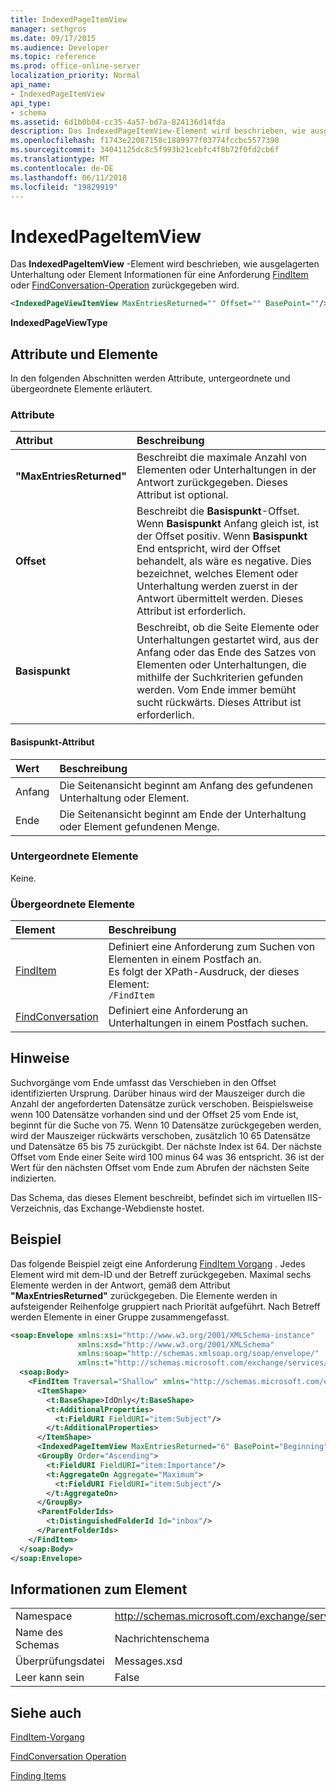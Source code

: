 ```yaml
---
title: IndexedPageItemView
manager: sethgros
ms.date: 09/17/2015
ms.audience: Developer
ms.topic: reference
ms.prod: office-online-server
localization_priority: Normal
api_name:
- IndexedPageItemView
api_type:
- schema
ms.assetid: 6d1b0b04-cc35-4a57-bd7a-824136d14fda
description: Das IndexedPageItemView-Element wird beschrieben, wie ausgelagerten Unterhaltung oder Element Informationen für einen FindItem oder FindConversation Vorgang Anforderung zurückgegeben.
ms.openlocfilehash: f1743e22087158c1889977f03774fccbc5577390
ms.sourcegitcommit: 34041125dc8c5f993b21cebfc4f8b72f0fd2cb6f
ms.translationtype: MT
ms.contentlocale: de-DE
ms.lasthandoff: 06/11/2018
ms.locfileid: "19829919"
---
```

# <a name="indexedpageitemview"></a>IndexedPageItemView

Das **IndexedPageItemView** -Element wird beschrieben, wie ausgelagerten Unterhaltung oder Element Informationen für eine Anforderung [FindItem](finditem-operation.md) oder [FindConversation-Operation](findconversation-operation.md) zurückgegeben wird. 
  
```XML
<IndexedPageViewItemView MaxEntriesReturned="" Offset="" BasePoint=""/>
```

 **IndexedPageViewType**
## <a name="attributes-and-elements"></a>Attribute und Elemente

In den folgenden Abschnitten werden Attribute, untergeordnete und übergeordnete Elemente erläutert.
  
### <a name="attributes"></a>Attribute

|**Attribut**|**Beschreibung**|
|:-----|:-----|
|**"MaxEntriesReturned"** <br/> |Beschreibt die maximale Anzahl von Elementen oder Unterhaltungen in der Antwort zurückgegeben. Dieses Attribut ist optional.  <br/> |
|**Offset** <br/> |Beschreibt die **Basispunkt**-Offset. Wenn **Basispunkt** Anfang gleich ist, ist der Offset positiv. Wenn **Basispunkt** End entspricht, wird der Offset behandelt, als wäre es negative. Dies bezeichnet, welches Element oder Unterhaltung werden zuerst in der Antwort übermittelt werden. Dieses Attribut ist erforderlich.  <br/> |
|**Basispunkt** <br/> |Beschreibt, ob die Seite Elemente oder Unterhaltungen gestartet wird, aus der Anfang oder das Ende des Satzes von Elementen oder Unterhaltungen, die mithilfe der Suchkriterien gefunden werden. Vom Ende immer bemüht sucht rückwärts. Dieses Attribut ist erforderlich.  <br/> |
   
#### <a name="basepoint-attribute"></a>Basispunkt-Attribut

|**Wert**|**Beschreibung**|
|:-----|:-----|
|Anfang  <br/> |Die Seitenansicht beginnt am Anfang des gefundenen Unterhaltung oder Element.  <br/> |
|Ende  <br/> |Die Seitenansicht beginnt am Ende der Unterhaltung oder Element gefundenen Menge.  <br/> |
   
### <a name="child-elements"></a>Untergeordnete Elemente

Keine.
  
### <a name="parent-elements"></a>Übergeordnete Elemente

|**Element**|**Beschreibung**|
|:-----|:-----|
|[FindItem](finditem.md) <br/> |Definiert eine Anforderung zum Suchen von Elementen in einem Postfach an.  <br/> Es folgt der XPath-Ausdruck, der dieses Element:  <br/>  `/FindItem` <br/> |
|[FindConversation](findconversation.md) <br/> |Definiert eine Anforderung an Unterhaltungen in einem Postfach suchen.  <br/> |
   
## <a name="remarks"></a>Hinweise

Suchvorgänge vom Ende umfasst das Verschieben in den Offset identifizierten Ursprung. Darüber hinaus wird der Mauszeiger durch die Anzahl der angeforderten Datensätze zurück verschoben. Beispielsweise wenn 100 Datensätze vorhanden sind und der Offset 25 vom Ende ist, beginnt für die Suche von 75. Wenn 10 Datensätze zurückgegeben werden, wird der Mauszeiger rückwärts verschoben, zusätzlich 10 65 Datensätze und Datensätze 65 bis 75 zurückgibt. Der nächste Index ist 64. Der nächste Offset vom Ende einer Seite wird 100 minus 64 was 36 entspricht. 36 ist der Wert für den nächsten Offset vom Ende zum Abrufen der nächsten Seite indizierten.
  
Das Schema, das dieses Element beschreibt, befindet sich im virtuellen IIS-Verzeichnis, das Exchange-Webdienste hostet.
  
## <a name="example"></a>Beispiel

Das folgende Beispiel zeigt eine Anforderung [FindItem Vorgang](finditem-operation.md) . Jedes Element wird mit dem-ID und der Betreff zurückgegeben. Maximal sechs Elemente werden in der Antwort, gemäß dem Attribut **"MaxEntriesReturned"** zurückgegeben. Die Elemente werden in aufsteigender Reihenfolge gruppiert nach Priorität aufgeführt. Nach Betreff werden Elemente in einer Gruppe zusammengefasst. 
  
```XML
<soap:Envelope xmlns:xsi="http://www.w3.org/2001/XMLSchema-instance"
               xmlns:xsd="http://www.w3.org/2001/XMLSchema"
               xmlns:soap="http://schemas.xmlsoap.org/soap/envelope/"
               xmlns:t="http://schemas.microsoft.com/exchange/services/2006/types">
  <soap:Body>
    <FindItem Traversal="Shallow" xmlns="http://schemas.microsoft.com/exchange/services/2006/messages">
      <ItemShape>
        <t:BaseShape>IdOnly</t:BaseShape>
        <t:AdditionalProperties>
          <t:FieldURI FieldURI="item:Subject"/>
        </t:AdditionalProperties>
      </ItemShape>
      <IndexedPageItemView MaxEntriesReturned="6" BasePoint="Beginning" Offset="0" />
      <GroupBy Order="Ascending">
        <t:FieldURI FieldURI="item:Importance"/>
        <t:AggregateOn Aggregate="Maximum">
          <t:FieldURI FieldURI="item:Subject"/>
        </t:AggregateOn>
      </GroupBy>
      <ParentFolderIds>
        <t:DistinguishedFolderId Id="inbox"/>
      </ParentFolderIds>
    </FindItem>
  </soap:Body>
</soap:Envelope>
```

## <a name="element-information"></a>Informationen zum Element

|||
|:-----|:-----|
|Namespace  <br/> |http://schemas.microsoft.com/exchange/services/2006/messages  <br/> |
|Name des Schemas  <br/> |Nachrichtenschema  <br/> |
|Überprüfungsdatei  <br/> |Messages.xsd  <br/> |
|Leer kann sein  <br/> |False  <br/> |
   
## <a name="see-also"></a>Siehe auch



[FindItem-Vorgang](finditem-operation.md)
  
[FindConversation Operation](findconversation-operation.md)


[Finding Items](http://msdn.microsoft.com/library/63af1f9c-464b-4fca-9ae3-3d60f24ca93c%28Office.15%29.aspx)

